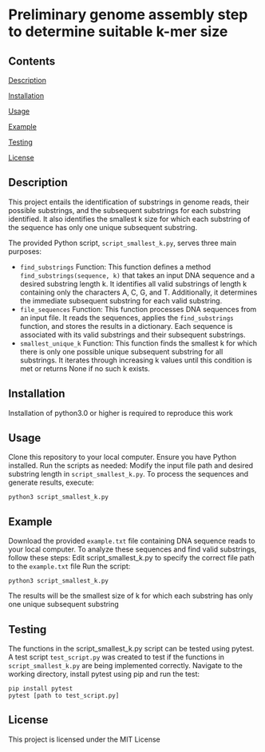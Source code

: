 # Preliminary genome assembly step to determine suitable k-mer size
## Contents
[Description](##-Description)

[Installation](##Installation)

[Usage](##Usage)

[Example](##Example)

[Testing](##-Testing)

[License](##License)

## Description
This project entails the identification of substrings in genome reads, their possible substrings, and the subsequent substrings for each substring identified. It also identifies the smallest k size for which each substring of the sequence has only one unique subsequent substring.

The provided Python script, `script_smallest_k.py`, serves three main purposes:
* `find_substrings` Function: This function defines a method `find_substrings(sequence, k)` that takes an input DNA sequence and a desired substring length k. It identifies all valid substrings of length k containing only the characters A, C, G, and T. Additionally, it determines the immediate subsequent substring for each valid substring.
* `file_sequences` Function: This function processes DNA sequences from an input file. It reads the sequences, applies the `find_substrings` function, and stores the results in a dictionary. Each sequence is associated with its valid substrings and their subsequent substrings.
* `smallest_unique_k` Function: This function finds the smallest k for which there is only one possible unique subsequent substring for all substrings. It iterates through increasing k values until this condition is met or returns None if no such k exists.

## Installation
Installation of python3.0 or higher is required to reproduce this work

## Usage
Clone this repository to your local computer.
Ensure you have Python installed.
Run the scripts as needed:
Modify the input file path and desired substring length in `script_smallest_k.py`.
To process the sequences and generate results, execute:
```
python3 script_smallest_k.py
```

## Example
Download the provided `example.txt` file containing DNA sequence reads to your local computer. To analyze these sequences and find valid substrings, follow these steps:
Edit script_smallest_k.py to specify the correct file path to the `example.txt` file
Run the script: 
```
python3 script_smallest_k.py
```
The results will be the smallest size of k for which each substring has only one unique subsequent substring

## Testing
The functions in the script_smallest_k.py script can be tested using pytest. A test script `test_script.py` was created to test if the functions in `script_smallest_k.py` are being implemented correctly.
Navigate to the working directory, install pytest using pip and run the test: 
```
pip install pytest
pytest [path to test_script.py]
```

## License
This project is licensed under the MIT License
